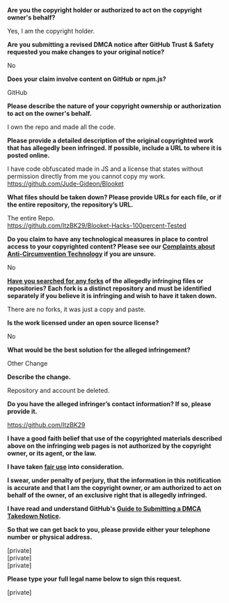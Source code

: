**Are you the copyright holder or authorized to act on the copyright owner's behalf?**

Yes, I am the copyright holder.

**Are you submitting a revised DMCA notice after GitHub Trust & Safety requested you make changes to your original notice?**

No

**Does your claim involve content on GitHub or npm.js?**

GitHub

**Please describe the nature of your copyright ownership or authorization to act on the owner's behalf.**

I own the repo and made all the code.

**Please provide a detailed description of the original copyrighted work that has allegedly been infringed. If possible, include a URL to where it is posted online.**

I have code obfuscated made in JS and a license that states without permission directly from me you cannot copy my work.
https://github.com/Jude-Gideon/Blooket

**What files should be taken down? Please provide URLs for each file, or if the entire repository, the repository’s URL.**

The entire Repo.  
https://github.com/ItzBK29/Blooket-Hacks-100percent-Tested

**Do you claim to have any technological measures in place to control access to your copyrighted content? Please see our <a href="https://docs.github.com/articles/guide-to-submitting-a-dmca-takedown-notice#complaints-about-anti-circumvention-technology">Complaints about Anti-Circumvention Technology</a> if you are unsure.**

No

**<a href="https://docs.github.com/articles/dmca-takedown-policy#b-what-about-forks-or-whats-a-fork">Have you searched for any forks</a> of the allegedly infringing files or repositories? Each fork is a distinct repository and must be identified separately if you believe it is infringing and wish to have it taken down.**

There are no forks, it was just a copy and paste.

**Is the work licensed under an open source license?**

No

**What would be the best solution for the alleged infringement?**

Other Change

**Describe the change.**

Repository and account be deleted.

**Do you have the alleged infringer’s contact information? If so, please provide it.**

https://github.com/ItzBK29

**I have a good faith belief that use of the copyrighted materials described above on the infringing web pages is not authorized by the copyright owner, or its agent, or the law.**

**I have taken <a href="https://www.lumendatabase.org/topics/22">fair use</a> into consideration.**

**I swear, under penalty of perjury, that the information in this notification is accurate and that I am the copyright owner, or am authorized to act on behalf of the owner, of an exclusive right that is allegedly infringed.**

**I have read and understand GitHub's <a href="https://docs.github.com/articles/guide-to-submitting-a-dmca-takedown-notice/">Guide to Submitting a DMCA Takedown Notice</a>.**

**So that we can get back to you, please provide either your telephone number or physical address.**

[private]  
[private]  
[private]  

**Please type your full legal name below to sign this request.**

[private]  
